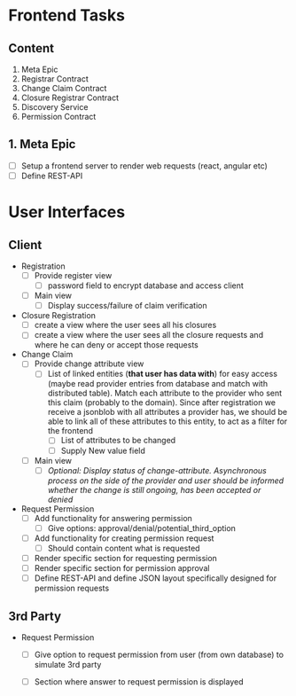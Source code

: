 # Frontend Tasks

## Content

1. Meta Epic
2. Registrar Contract
3. Change Claim Contract
4. Closure Registrar Contract
5. Discovery Service
6. Permission Contract

## 1. Meta Epic

* [ ] Setup a frontend server to render web requests (react, angular etc)
* [ ] Define REST-API

# User Interfaces

## Client

* Registration
    * [ ] Provide register view
      * [ ] password field to encrypt database and access client
    * [ ] Main view
      * [ ] Display success/failure of claim verification
* Closure Registration
    * [ ] create a view where the user sees all his closures
    * [ ] create a view where the user sees all the closure requests 
        and where he can deny or accept those requests
* Change Claim
    * [ ] Provide change attribute view
      * [ ] List of linked entities (**that user has data with**) for easy access (maybe read provider entries from database and match with distributed table).
      Match each attribute to the provider who sent this claim (probably to the domain). Since after registration we receive a jsonblob with all attributes a provider has, we should be able to link all of these attributes to this entity, to act as a filter for the frontend
        * [ ] List of attributes to be changed
        * [ ] Supply New value field
    * [ ] Main view
      * [ ] *Optional: Display status of change-attribute. Asynchronous process on the side of the provider and user should be informed whether the change is still ongoing, has been accepted or denied*
* Request Permission
    * [ ] Add functionality for answering permission
        * [ ] Give options: approval/denial/potential_third_option
    * [ ] Add functionality for creating permission request
        * [ ] Should contain content what is requested
    * [ ] Render specific section for requesting permission
    * [ ] Render specific section for permission approval
    * [ ] Define REST-API and define JSON layout specifically 
        designed for permission requests

## 3rd Party

* Request Permission
    * [ ] Give option to request permission from user (from own database)
        to simulate 3rd party
    * [ ] Section where answer to request permission is displayed


